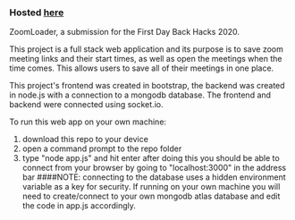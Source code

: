 ### Hosted [here](https://zoomloader.herokuapp.com/)

ZoomLoader, a submission for the First Day Back Hacks 2020.

This project is a full stack web application and its purpose is to save zoom meeting links and their start times, as well as open the meetings when the time comes. This allows users to save all of their meetings in one place. 

This project's frontend was created in bootstrap, the backend was created in node.js with a connection to a mongodb database. The frontend and backend were connected using socket.io.

To run this web app on your own machine:
1. download this repo to your device
2. open a command prompt to the repo folder
3. type "node app.js" and hit enter
after doing this you should be able to connect from your browser by going to "localhost:3000" in the address bar
####NOTE: connecting to the database uses a hidden environment variable as a key for security. If running on your own machine you will need to create/connect to your own mongodb atlas database and edit the code in app.js accordingly.

